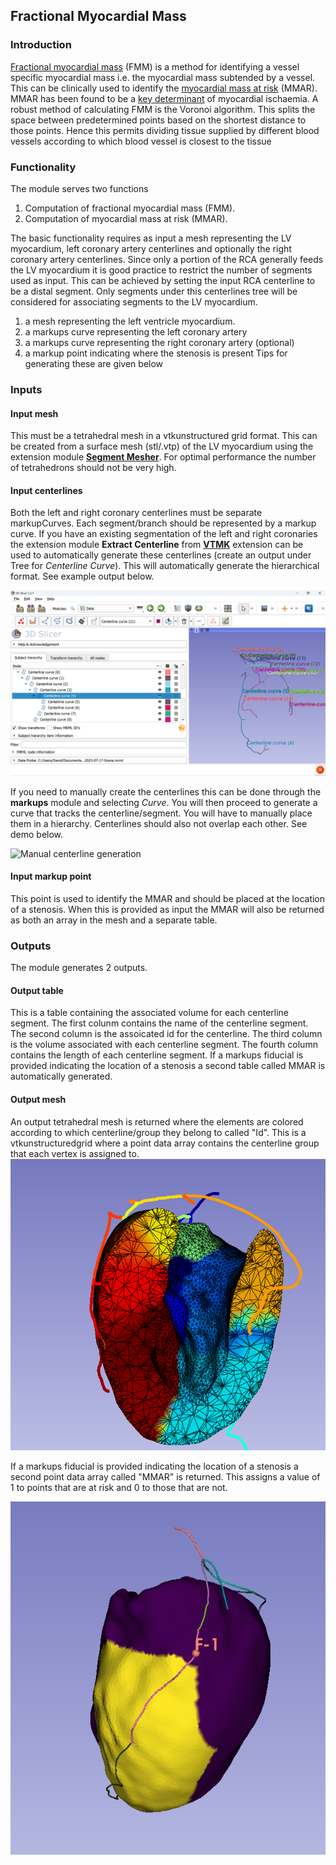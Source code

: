 ## Fractional Myocardial Mass
### Introduction
[Fractional myocardial mass](https://pubmed.ncbi.nlm.nih.gov/27423225/) (FMM) is a method for identifying a vessel specific myocardial mass i.e. the myocardial mass subtended by a vessel. This can be clinically used to identify the [myocardial mass at risk](https://pubmed.ncbi.nlm.nih.gov/25173626/) (MMAR). MMAR has been found to be a [key determinant](https://pubmed.ncbi.nlm.nih.gov/29361491/) of myocardial ischaemia. A robust method of calculating FMM is the Voronoi algorithm. This splits the space between predetermined points based on the shortest distance to those points. Hence this permits dividing tissue supplied by different blood vessels according to which blood vessel is closest to the tissue

### Functionality
The module serves two functions
1. Computation of fractional myocardial mass (FMM).
2. Computation of myocardial mass at risk (MMAR).

The basic functionality requires as input a mesh representing the LV myocardium, left coronary artery centerlines and optionally the right coronary artery centerlines. Since only a portion of the RCA generally feeds the LV myocardium it is good practice to restrict the number of segments used as input. This can be achieved by setting the input RCA centerline to be a distal segment. Only segments under this centerlines tree will be considered for associating segments to the LV myocardium. 

1. a mesh representing the left ventricle myocardium. 
2. a markups curve representing the left coronary artery
3. a markups curve representing the right coronary artery (optional)
4. a markup point indicating where the stenosis is present
Tips for generating these are given below

### Inputs

#### Input mesh
This must be a tetrahedral mesh in a vtkunstructured grid format. This can be created from a surface mesh (stl/.vtp) of the LV myocardium using the extension module [**Segment Mesher**](https://github.com/lassoan/SlicerSegmentMesher). For optimal performance the number of tetrahedrons should not be very high.

#### Input centerlines
Both the left and right coronary centerlines must be separate markupCurves. Each segment/branch should be represented by a markup curve. If you have an existing segmentation of the left and right coronaries the extension module **Extract Centerline** from [**VTMK**](https://github.com/vmtk/SlicerExtension-VMTK) extension can be used to automatically generate these centerlines (create an output under Tree for *Centerline Curve*). This will automatically generate the hierarchical format. See example output below.

![Centerline hierarchy](Media/hierarchy.png)

If you need to manually create the centerlines this can be done through the **markups** module and selecting *Curve*. You will then proceed to generate a curve that tracks the centerline/segment. You will have to manually place them in a hierarchy. Centerlines should also not overlap each other. See demo below.

![Manual centerline generation](Media/Manual_centerline.gif)

#### Input markup point
This point is used to identify the MMAR and should be placed at the location of a stenosis. When this is provided as input the MMAR will also be returned as both an array in the mesh and a separate table.

### Outputs
The module generates 2 outputs. 

#### Output table
This is a table containing the associated volume for each centerline segment. The first colunm contains the name of the centerline segment. The second column is the assoicated id for the centerline. The third column is the volume associated with each centerline segment. The fourth column contains the length of each centerline segment. If a markups fiducial is provided indicating the location of a stenosis a second table called MMAR is automatically generated.


#### Output mesh
An output tetrahedral mesh is returned where the elements are colored according to which centerline/group they belong to called "Id". This is a vtkunstructuredgrid where a point data array contains the centerline group that each vertex is assigned to.
![Volumetric Mesh with Ids](Media/Mesh.png)

If a markups fiducial is provided indicating the location of a stenosis a second point data array called "MMAR" is returned. This assigns a value of 1 to points that are at risk and 0 to those that are not.

![Volumetric Mesh with MMAR](Media/MMAR.png)


